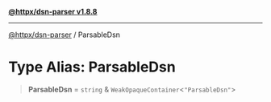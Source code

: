 [**@httpx/dsn-parser v1.8.8**](../README.md)

***

[@httpx/dsn-parser](../README.md) / ParsableDsn

# Type Alias: ParsableDsn

> **ParsableDsn** = `string` & `WeakOpaqueContainer`\<`"ParsableDsn"`\>
